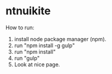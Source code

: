 # ntnuikite

How to run:

1. install node package manager (npm).
2. run "npm install -g gulp"
3. run "npm install"
4. run "gulp"
5. Look at nice page. 
